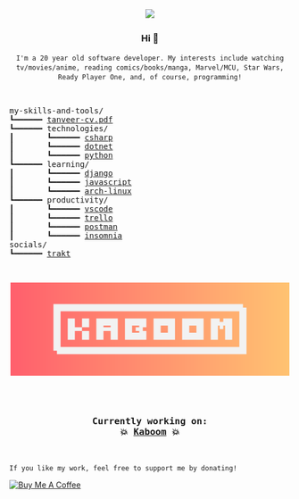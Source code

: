 <div align="center">
  <img src="https://media4.giphy.com/media/Nx0rz3jtxtEre/giphy.gif" width="auto" height="100px">
  <h3>Hi 👋</h3>
  <p><code>I'm a 20 year old software developer. My interests include watching tv/movies/anime, reading comics/books/manga, Marvel/MCU, Star Wars, Ready Player One, and, of course, programming!</code></p>
  <br>
</div>

<pre>
my-skills-and-tools/ 
┗━━━━━━ <a href="https://crxssed7.github.io/assets/img/Tanveer%20CV.pdf">tanveer-cv.pdf</a>
┗━━━━━━ technologies/ 
┃       ┗━━━━━━ <a href="https://github.com/crxssed7?tab=repositories&amp;q=&amp;type=&amp;language=c#&amp;sort=">csharp</a> 
┃       ┗━━━━━━ <a href="https://github.com/crxssed7?tab=repositories&amp;q=&amp;type=&amp;language=c#&amp;sort=">dotnet</a> 
┃       ┗━━━━━━ <a href="https://github.com/crxssed7?tab=repositories&amp;q=&amp;type=&amp;language=python&amp;sort=">python</a> 
┗━━━━━━ learning/ 
┃       ┗━━━━━━ <a href="https://github.com/crxssed7?tab=repositories&amp;q=&amp;type=&amp;language=python&amp;sort=">django</a> 
┃       ┗━━━━━━ <a href="https://github.com/crxssed7?tab=repositories&amp;q=&amp;type=&amp;language=javascript&amp;sort=">javascript</a> 
┃       ┗━━━━━━ <a href="https://github.com/crxssed7?tab=repositories&amp;q=&amp;type=&amp;language=shell&amp;sort=">arch-linux</a> 
┗━━━━━━ productivity/ 
┃       ┗━━━━━━ <a href="https://code.visualstudio.com">vscode</a> 
┃       ┗━━━━━━ <a href="https://trello.com">trello</a> 
┃       ┗━━━━━━ <a href="https://www.postman.com">postman</a> 
┃       ┗━━━━━━ <a href="https://insomnia.rest">insomnia</a> 
socials/ 
┗━━━━━━ <a href="https://trakt.tv/users/crxssed">trakt</a>
</pre>

<pre>
  <p align="center"><a href="https://github.com/kaboom-db/kaboom"><img src="https://github.com/kaboom-db/kaboom/blob/master/brand/KABOOM.png?raw=true" width="500px" height="auto" /></a></p>
  <h3 align="center"> Currently working on: <br>💥 <a href="https://github.com/kaboom-db/kaboom">Kaboom</a> 💥</h3>
</pre>

`If you like my work, feel free to support me by donating!`

<a href="https://www.buymeacoffee.com/crxssed" target="_blank"><img src="https://cdn.buymeacoffee.com/buttons/v2/default-yellow.png" alt="Buy Me A Coffee" style="height: 60px !important;width: 217px !important;" ></a>
